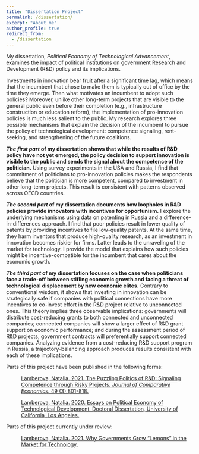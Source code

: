 ```yaml
---
title: "Dissertation Project"
permalink: /dissertation/
excerpt: "About me"
author_profile: true
redirect_from: 
  - /dissertation
---
```


<style>
  .col2 {
    columns: 2 200px;         /* number of columns and width in pixels*/
    -webkit-columns: 2 200px; /* chrome, safari */
    -moz-columns: 2 200px;    /* firefox */
  }
  .col3 {
    columns: 3 100px;
    -webkit-columns: 3 100px;
    -moz-columns: 3 100px;
  }
</style>

My dissertation, *Political Economy of Technological Advancement*, examines the impact of political institutions on government Research and Development (R&D) policy and its implications.

Investments in innovation bear fruit after a significant time lag, which means that the incumbent that chose to make them is typically out of office by the time they emerge. Then what motivates an incumbent to adopt such policies? Moreover, unlike other long-term projects  that are visible to the general public even before their completion (e.g., infrastructure construction or education reform), the implementation of pro-innovation policies is much less salient to the public. My research explores three possible mechanisms that explain the decision of the incumbent to pursue the policy of technological development: competence signaling, rent-seeking, and strengthening of the future coalitions.

**_The first part_ of my dissertation shows that while the results of R&D policy have not yet emerged, the policy decision to support innovation is visible to the public and sends the signal about the competence of the politician.** Using survey experiments in the USA and Russia, I find that commitment of politicians to pro-innovation policies makes the respondents believe that the politician is more competent, compared to investment in other long-term projects. This result is consistent with patterns observed across OECD countries. 

**_The second part_ of my dissertation documents how loopholes in R&D policies provide innovators with incentives for opportunism.** I explore the underlying mechanisms using data on patenting in Russia and a difference-in-differences approach. I find that poor policies result in lower quality of patents by providing incentives to file low-quality patents. At the same time, they harm inventors that produce high-quality research, as an investment in innovation becomes riskier for firms. Latter leads to the unraveling of the market for technology. I provide the model that explains how such policies might be incentive-compatible for the incumbent that cares about the economic growth. 

**_The third part_ of my dissertation focuses on the case when politicians face a trade-off between stifling economic growth and facing a threat of technological displacement by new economic elites.** Contrary to conventional wisdom, it shows that investing in innovation can be strategically safe if companies with political connections have more incentives to co-invest effort in the R&D project relative to unconnected ones. This theory implies three observable implications: governments will distribute cost-reducing grants to both connected and unconnected companies; connected companies will show a larger effect of R&D grant support on economic performance; and during the assessment period of R&D projects, government contracts will preferentially support connected companies. Analyzing evidence from a cost-reducing R&D support program in Russia, a trajectory-balancing approach produces results consistent with each of these implications.

Parts of this project have been published in the following forms:

<p style="margin-left: 40px">
<a href="https:/doi.org/10.1016/j.jce.2021.01.002">Lamberova, Natalia. 2021. The Puzzling Politics of R&D: Signaling Competence through Risky Projects. <i>Journal of Comparative Economics</i>. 49 (3):801-818.</a>
</p>

<p style="margin-left: 40px">
<a href="https://escholarship.org/uc/item/16j0m353">Lamberova, Natalia. 2020. Essays on Political Economy of Technological Development. Doctoral Dissertation, University of California, Los Angeles.</a>
</p>

Parts of this project currently under review:

<p style="margin-left: 40px">
<a href="#under-review">Lamberova, Natalia. 2021. Why Governments Grow “Lemons” in the Market for Technology.</a>
</p>

<!--
  Findings Three significant findings emerged from my analysis.
First, under the assumption that policymakers value the economic outcomes of their policy, and that gains from holding office are not too high, there exists a separating equilibrium where high-skilled politicians invest in research and development, low-skilled politicians invest in less risky policies, while voters prefer pro-R&D politician. Survey experiments conducted in the USA and Russia are consistent with this result. This conclusion holds in a cross-country setting.

Second, politicians that are less concerned with reelection can generate rents from their R&D policy. In this case, government investment in R&D incentivizes the production of low-quality patents, that leads to the unraveling of the market for technologies. This finding is consistent with the evidence from the natural experiment in Russia.

Third, the government can influence long-term market power of companies, engaged in R&D, by providing direct government grants.

Contributions and Policy-implications
First, there is a large body of literature on the investigation of the impacts of government R&D policy on technological development, but no study examines the political constraints of incumbent engaging in long-term, risky and the not-very-visible policies. My dissertation suggests the number of incentives that could explain significant government funding directed to R&D.

Second, the study shows, that, depending on the set of political incentives, incumbents can choose specific tools of providing support for entities engaged in developing of new technologies, and these tools can determine the impact of government policy on the economy.

Third, it highlights the importance of political accountability for the technological development of countries.
  -->




